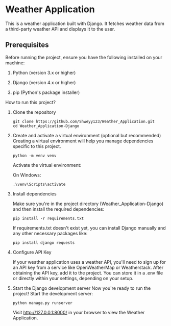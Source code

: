﻿# Weather Application
 
This is a weather application built with Django. It fetches weather data from a third-party weather API and displays it to the user.

## **Prerequisites**

Before running the project, ensure you have the following installed on your machine:

1) Python (version 3.x or higher)

2) Django (version 4.x or higher)

3) pip (Python's package installer)

How to run this project?

1. Clone the repository
   
       git clone https://github.com/Shweyy123/Weather_Application.git
       cd Weather_Application-Django
   
2. Create and activate a virtual environment (optional but recommended)
   Creating a virtual environment will help you manage dependencies specific to this project.

       python -m venv venv
   
    Activate the virtual environment:
   
    On Windows:

       .\venv\Scripts\activate
   
3. Install dependencies
   
   Make sure you're in the project directory (Weather_Application-Django) and then install the required dependencies:

       pip install -r requirements.txt
   
   If requirements.txt doesn't exist yet, you can install Django manually and any other necessary packages like:

       pip install django requests
   
4. Configure API Key
   
   If your weather application uses a weather API, you'll need to sign up for an API key from a service like OpenWeatherMap or Weatherstack. After obtaining the API key, add it to the project. You can store it in 
   a .env file or directly within your settings, depending on your setup.

5. Start the Django development server
   Now you're ready to run the project! Start the development server:

       python manage.py runserver

   Visit http://127.0.0.1:8000/ in your browser to view the Weather Application.
